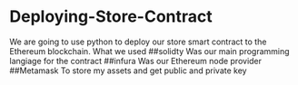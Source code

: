 # Deploying-Store-Contract
We are going to use python to deploy our store smart contract to the Ethereum blockchain. What we used 
##solidty
Was our main programming langiage for the contract
##infura
Was our Ethereum node provider
##Metamask 
To store my assets and get public and private key

